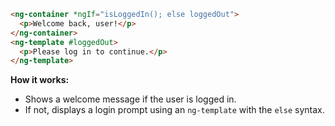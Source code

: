 ```html
<ng-container *ngIf="isLoggedIn(); else loggedOut">
  <p>Welcome back, user!</p>
</ng-container>
<ng-template #loggedOut>
  <p>Please log in to continue.</p>
</ng-template>
```

**How it works:**
- Shows a welcome message if the user is logged in.
- If not, displays a login prompt using an `ng-template` with the `else` syntax.
